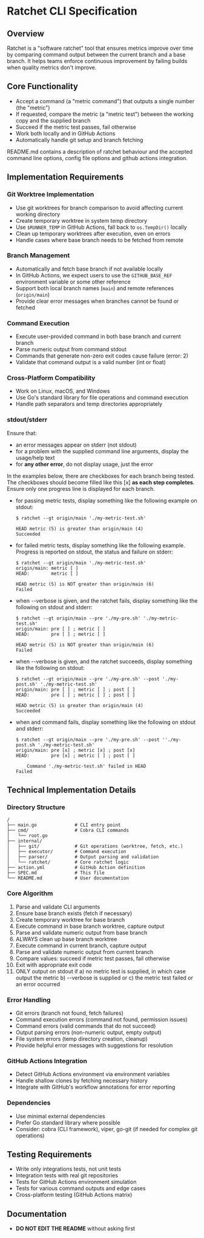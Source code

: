 # Ratchet CLI Specification

## Overview
Ratchet is a "software ratchet" tool that ensures metrics improve over time by
comparing command output between the current branch and a base branch. It helps
teams enforce continuous improvement by failing builds when quality metrics
don't improve.

## Core Functionality
- Accept a command (a "metric command") that outputs a single number (the "metric")
- If requested, compare the metric (a "metric test") between the working copy and the supplied branch
- Succeed if the metric test passes, fail otherwise
- Work both locally and in GitHub Actions
- Automatically handle git setup and branch fetching

README.md contains a description of ratchet behaviour and the accepted command
line options, config file options and github actions integration.

## Implementation Requirements

### Git Worktree Implementation
- Use git worktrees for branch comparison to avoid affecting current working directory
- Create temporary worktree in system temp directory
- Use `$RUNNER_TEMP` in GitHub Actions, fall back to `os.TempDir()` locally
- Clean up temporary worktrees after execution, even on errors
- Handle cases where base branch needs to be fetched from remote

### Branch Management
- Automatically and fetch base branch if not available locally
- In GitHub Actions, we expect users to use the `GITHUB_BASE_REF` environment variable or some other reference
- Support both local branch names (`main`) and remote references (`origin/main`)
- Provide clear error messages when branches cannot be found or fetched

### Command Execution
- Execute user-provided command in both base branch and current branch
- Parse numeric output from command stdout
- Commands that generate non-zero exit codes cause failure (error: 2)
- Validate that command output is a valid number (int or float)

### Cross-Platform Compatibility
- Work on Linux, macOS, and Windows
- Use Go's standard library for file operations and command execution
- Handle path separators and temp directories appropriately

### stdout/stderr
Ensure that:
- an error messages appear on stderr (not stdout)
- for a problem with the supplied command line arguments, display the usage/help text
- for **any other error**, do not display usage, just the error

In the examples below, there are checkboxes for each branch being tested. The checkboxes should become filled
like this [x] **as each step completes**. Ensure only one progress line is displayed for each branch.
- for passing metric tests, display something like the following example on stdout:
	```
	$ ratchet --gt origin/main './my-metric-test.sh'

	HEAD metric (5) is greater than origin/main (4)
	Succeeded
	```
- for failed metric tests, display something like the following example. Progress is reported on stdout, the status and failure on stderr:
	```
	$ ratchet --gt origin/main './my-metric-test.sh'
	origin/main: metric [ ]
	HEAD:        metric [ ]

	HEAD metric (5) is NOT greater than origin/main (6)
	Failed
	```
- when --verbose is given, and the ratchet fails, display something like the following on stdout and stderr:
	```
	$ ratchet --gt origin/main --pre './my-pre.sh' './my-metric-test.sh'
	origin/main: pre [ ] ; metric [ ]
	HEAD:        pre [ ] ; metric [ ]

	HEAD metric (5) is NOT greater than origin/main (6)
	Failed
	```
- when --verbose is given, and the ratchet succeeds, display something like the following on stdout:
	```
	$ ratchet --gt origin/main --pre './my-pre.sh' --post './my-post.sh' './my-metric-test.sh'
	origin/main: pre [ ] ; metric [ ] ; post [ ]
	HEAD:        pre [ ] ; metric [ ] ; post [ ]

	HEAD metric (5) is greater than origin/main (4)
	Succeeded
	```

- when and command fails, display something like the following on stdout and stderr:
	```
	$ ratchet --gt origin/main --pre './my-pre.sh' --post ''./my-post.sh './my-metric-test.sh'
	origin/main: pre [x] ; metric [x] ; post [x]
	HEAD:        pre [x] ; metric [ ] ; post [ ]

        Command './my-metric-test.sh' failed in HEAD
	Failed
	```

## Technical Implementation Details

### Directory Structure
```
/
├── main.go              # CLI entry point
├── cmd/                 # Cobra CLI commands
│   └── root.go
├── internal/
│   ├── git/             # Git operations (worktree, fetch, etc.)
│   ├── executor/        # Command execution
│   ├── parser/          # Output parsing and validation
│   └── ratchet/         # Core ratchet logic
├── action.yml           # GitHub Action definition
├── SPEC.md              # This file
└── README.md            # User documentation
```

### Core Algorithm
1. Parse and validate CLI arguments
2. Ensure base branch exists (fetch if necessary)
3. Create temporary worktree for base branch
4. Execute command in base branch worktree, capture output
5. Parse and validate numeric output from base branch
6. ALWAYS clean up base branch worktree
7. Execute command in current branch, capture output
8. Parse and validate numeric output from current branch
9. Compare values: succeed if metric test passes, fail otherwise
10. Exit with appropriate exit code
11. ONLY output on stdout if a) no metric test is supplied, in which case output the metric b) --verbose is supplied or c) the metric test failed or an error occurred

### Error Handling
- Git errors (branch not found, fetch failures)
- Command execution errors (command not found, permission issues)
- Command errors (valid commands that do not succeed)
- Output parsing errors (non-numeric output, empty output)
- File system errors (temp directory creation, cleanup)
- Provide helpful error messages with suggestions for resolution

### GitHub Actions Integration
- Detect GitHub Actions environment via environment variables
- Handle shallow clones by fetching necessary history
- Integrate with GitHub's workflow annotations for error reporting

### Dependencies
- Use minimal external dependencies
- Prefer Go standard library where possible
- Consider: cobra (CLI framework), viper, go-git (if needed for complex git operations)

## Testing Requirements
- Write only integrations tests, not unit tests
- Integration tests with real git repositories
- Tests for GitHub Actions environment simulation
- Tests for various command outputs and edge cases
- Cross-platform testing (GitHub Actions matrix)

## Documentation
- **DO NOT EDIT THE README** without asking first
